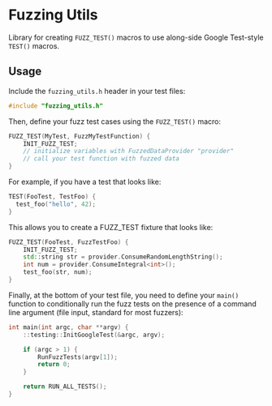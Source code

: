 # Fuzzing Utils

Library for creating `FUZZ_TEST()` macros to use along-side Google Test-style `TEST()` macros.

## Usage

Include the `fuzzing_utils.h` header in your test files:

```cpp
#include "fuzzing_utils.h"
```

Then, define your fuzz test cases using the `FUZZ_TEST()` macro:

```cpp
FUZZ_TEST(MyTest, FuzzMyTestFunction) {
    INIT_FUZZ_TEST;
    // initialize variables with FuzzedDataProvider "provider"
    // call your test function with fuzzed data
}
```

For example, if you have a test that looks like:

```cpp
TEST(FooTest, TestFoo) {
  test_foo("hello", 42);
}
```

This allows you to create a FUZZ_TEST fixture that looks like:

```cpp
FUZZ_TEST(FooTest, FuzzTestFoo) {
    INIT_FUZZ_TEST;
    std::string str = provider.ConsumeRandomLengthString();
    int num = provider.ConsumeIntegral<int>();
    test_foo(str, num);
}
```

Finally, at the bottom of your test file, you need to define your `main()` function to conditionally run the fuzz tests on the presence of a command line argument (file input, standard for most fuzzers):

```cpp
int main(int argc, char **argv) {
    ::testing::InitGoogleTest(&argc, argv);

    if (argc > 1) {
        RunFuzzTests(argv[1]);
        return 0;
    }

    return RUN_ALL_TESTS(); 
}
```
